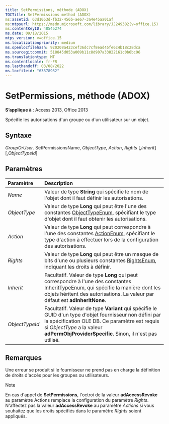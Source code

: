 ```yaml
---
title: SetPermissions, méthode (ADOX)
TOCTitle: SetPermissions method (ADOX)
ms:assetid: 63d1053d-fb32-456b-ae67-3a4e45aa01af
ms:mtpsurl: https://msdn.microsoft.com/library/JJ249382(v=office.15)
ms:contentKeyID: 48545274
ms.date: 09/18/2015
mtps_version: v=office.15
ms.localizationpriority: medium
ms.openlocfilehash: 920208a423cef36dc7cf8ead45fe6c4b18c28dca
ms.sourcegitcommit: 518845d053a009b11c8d907a33822161c0b6bc96
ms.translationtype: MT
ms.contentlocale: fr-FR
ms.lasthandoff: 03/08/2022
ms.locfileid: "63378932"
---
```

# <a name="setpermissions-method-adox"></a>SetPermissions, méthode (ADOX)

**S’applique à** : Access 2013, Office 2013

Spécifie les autorisations d'un groupe ou d'un utilisateur sur un objet.

## <a name="syntax"></a>Syntaxe

*GroupOrUser*. SetPermissionsName, *ObjectType*, *Action*, *Rights* \[,*Inherit*\] \[,*ObjectTypeId*\]

## <a name="parameters"></a>Paramètres

|Paramètre|Description|
|:--------|:----------|
|*Name* |Valeur de type **String** qui spécifie le nom de l'objet dont il faut définir les autorisations.|
|*ObjectType* |Valeur de type **Long** qui peut être l'une des constantes [ObjectTypeEnum](objecttypeenum.md), spécifiant le type d'objet dont il faut obtenir les autorisations.|
|*Action* |Valeur de type **Long** qui peut correspondre à l'une des constantes [ActionEnum](actionenum.md), spécifiant le type d'action à effectuer lors de la configuration des autorisations.|
|*Rights* |Valeur de type **Long** qui peut être un masque de bits d'une ou plusieurs constantes [RightsEnum](rightsenum.md), indiquant les droits à définir.|
|*Inherit* |Facultatif. Valeur de type **Long** qui peut correspondre à l'une des constantes [InheritTypeEnum](inherittypeenum.md), qui spécifie la manière dont les objets héritent des autorisations. La valeur par défaut est **adInheritNone**.|
|*ObjectTypeId* |Facultatif. Valeur de type **Variant** qui spécifie le GUID d'un type d'objet fournisseur non défini par la spécification OLE DB. Ce paramètre est requis si *ObjectType* a la valeur **adPermObjProviderSpecific**. Sinon, il n'est pas utilisé.|

## <a name="remarks"></a>Remarques

Une erreur se produit si le fournisseur ne prend pas en charge la définition de droits d'accès pour les groupes ou utilisateurs.

> [!NOTE]
> En cas d'appel de **SetPermissions**, l'octroi de la valeur **adAccessRevoke** au paramètre Actions remplace la configuration du paramètre *Rights*. N'affectez pas la valeur **adAccessRevoke** au paramètre *Actions* si vous souhaitez que les droits spécifiés dans le paramètre *Rights* soient appliqués.
